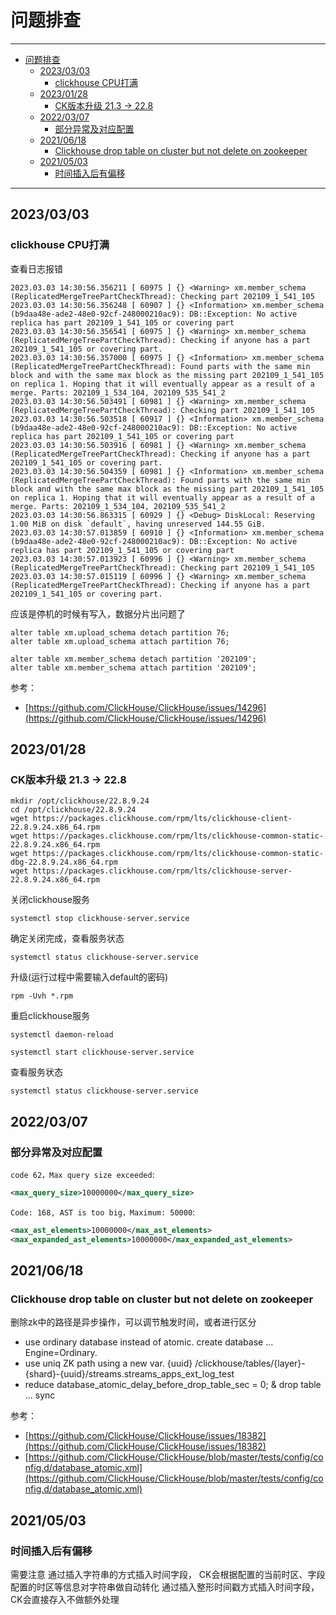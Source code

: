 # 问题排查

------

- [问题排查](#问题排查)
  - [2023/03/03](#20230303)
    - [clickhouse CPU打满](#clickhouse-cpu打满)
  - [2023/01/28](#20230128)
    - [CK版本升级 21.3 -\> 22.8](#ck版本升级-213---228)
  - [2022/03/07](#20220307)
    - [部分异常及对应配置](#部分异常及对应配置)
  - [2021/06/18](#20210618)
    - [Clickhouse drop table on cluster but not delete on zookeeper](#clickhouse-drop-table-on-cluster-but-not-delete-on-zookeeper)
  - [2021/05/03](#20210503)
    - [时间插入后有偏移](#时间插入后有偏移)

------

## 2023/03/03

### clickhouse CPU打满

查看日志报错
```
2023.03.03 14:30:56.356211 [ 60975 ] {} <Warning> xm.member_schema (ReplicatedMergeTreePartCheckThread): Checking part 202109_1_541_105
2023.03.03 14:30:56.356248 [ 60907 ] {} <Information> xm.member_schema (b9daa48e-ade2-48e0-92cf-248000210ac9): DB::Exception: No active replica has part 202109_1_541_105 or covering part
2023.03.03 14:30:56.356541 [ 60975 ] {} <Warning> xm.member_schema (ReplicatedMergeTreePartCheckThread): Checking if anyone has a part 202109_1_541_105 or covering part.
2023.03.03 14:30:56.357000 [ 60975 ] {} <Information> xm.member_schema (ReplicatedMergeTreePartCheckThread): Found parts with the same min block and with the same max block as the missing part 202109_1_541_105 on replica 1. Hoping that it will eventually appear as a result of a merge. Parts: 202109_1_534_104, 202109_535_541_2
2023.03.03 14:30:56.503491 [ 60981 ] {} <Warning> xm.member_schema (ReplicatedMergeTreePartCheckThread): Checking part 202109_1_541_105
2023.03.03 14:30:56.503518 [ 60917 ] {} <Information> xm.member_schema (b9daa48e-ade2-48e0-92cf-248000210ac9): DB::Exception: No active replica has part 202109_1_541_105 or covering part
2023.03.03 14:30:56.503916 [ 60981 ] {} <Warning> xm.member_schema (ReplicatedMergeTreePartCheckThread): Checking if anyone has a part 202109_1_541_105 or covering part.
2023.03.03 14:30:56.504359 [ 60981 ] {} <Information> xm.member_schema (ReplicatedMergeTreePartCheckThread): Found parts with the same min block and with the same max block as the missing part 202109_1_541_105 on replica 1. Hoping that it will eventually appear as a result of a merge. Parts: 202109_1_534_104, 202109_535_541_2
2023.03.03 14:30:56.863315 [ 60929 ] {} <Debug> DiskLocal: Reserving 1.00 MiB on disk `default`, having unreserved 144.55 GiB.
2023.03.03 14:30:57.013859 [ 60910 ] {} <Information> xm.member_schema (b9daa48e-ade2-48e0-92cf-248000210ac9): DB::Exception: No active replica has part 202109_1_541_105 or covering part
2023.03.03 14:30:57.013923 [ 60996 ] {} <Warning> xm.member_schema (ReplicatedMergeTreePartCheckThread): Checking part 202109_1_541_105
2023.03.03 14:30:57.015119 [ 60996 ] {} <Warning> xm.member_schema (ReplicatedMergeTreePartCheckThread): Checking if anyone has a part 202109_1_541_105 or covering part.
```

应该是停机的时候有写入，数据分片出问题了

```
alter table xm.upload_schema detach partition 76;
alter table xm.upload_schema attach partition 76;

alter table xm.member_schema detach partition '202109';
alter table xm.member_schema attach partition '202109';
```

参考：
- [https://github.com/ClickHouse/ClickHouse/issues/14296](https://github.com/ClickHouse/ClickHouse/issues/14296)

## 2023/01/28

### CK版本升级 21.3 -> 22.8

```
mkdir /opt/clickhouse/22.8.9.24
cd /opt/clickhouse/22.8.9.24
wget https://packages.clickhouse.com/rpm/lts/clickhouse-client-22.8.9.24.x86_64.rpm
wget https://packages.clickhouse.com/rpm/lts/clickhouse-common-static-22.8.9.24.x86_64.rpm
wget https://packages.clickhouse.com/rpm/lts/clickhouse-common-static-dbg-22.8.9.24.x86_64.rpm
wget https://packages.clickhouse.com/rpm/lts/clickhouse-server-22.8.9.24.x86_64.rpm
```

关闭clickhouse服务

```
systemctl stop clickhouse-server.service
```

确定关闭完成，查看服务状态

```
systemctl status clickhouse-server.service
```

升级(运行过程中需要输入default的密码)
```
rpm -Uvh *.rpm
```

重启clickhouse服务
```
systemctl daemon-reload

systemctl start clickhouse-server.service
```

查看服务状态
```
systemctl status clickhouse-server.service
```

## 2022/03/07

### 部分异常及对应配置

`code 62，Max query size exceeded`: 
```xml
<max_query_size>10000000</max_query_size>
```

`Code: 168, AST is too big，Maximum: 50000`: 
```xml
<max_ast_elements>10000000</max_ast_elements>
<max_expanded_ast_elements>10000000</max_expanded_ast_elements>
```

## 2021/06/18

### Clickhouse drop table on cluster but not delete on zookeeper

删除zk中的路径是异步操作，可以调节触发时间，或者进行区分

- use ordinary database instead of atomic. create database ... Engine=Ordinary.
- use uniq ZK path using a new var. {uuid} /clickhouse/tables/{layer}-{shard}-{uuid}/streams.streams_apps_ext_log_test
- reduce database_atomic_delay_before_drop_table_sec = 0; & drop table ... sync

参考：
- [https://github.com/ClickHouse/ClickHouse/issues/18382](https://github.com/ClickHouse/ClickHouse/issues/18382)
- [https://github.com/ClickHouse/ClickHouse/blob/master/tests/config/config.d/database_atomic.xml](https://github.com/ClickHouse/ClickHouse/blob/master/tests/config/config.d/database_atomic.xml)

## 2021/05/03

### 时间插入后有偏移

需要注意
通过插入字符串的方式插入时间字段， CK会根据配置的当前时区、字段配置的时区等信息对字符串做自动转化
通过插入整形时间戳方式插入时间字段，CK会直接存入不做额外处理
